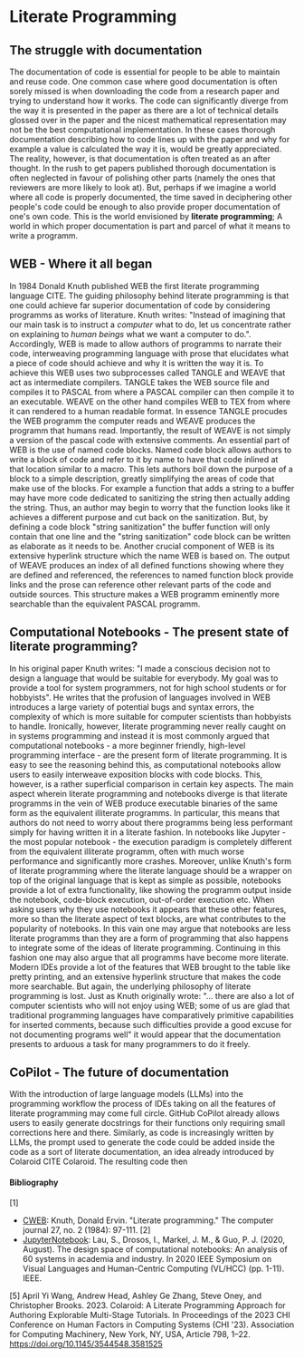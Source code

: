 # Literate Programming

## The struggle with documentation

The documentation of code is essential for people to be able to maintain and reuse code. One common case where good documentation is often sorely missed is when downloading the code from a research paper and trying to understand how it works. The code can significantly diverge from the way it is presented in the paper as there are a lot of technical details glossed over in the paper and the nicest mathematical representation may not be the best computational implementation. In these cases thorough documentation describing how to code lines up with the paper and why for example a value is calculated the way it is, would be greatly appreciated. 
The reality, however, is that documentation is often treated as an after thought. In the rush to get papers published thorough documentation is often neglected in favour of polishing other parts (namely the ones that reviewers are more likely to look at). But, perhaps if we imagine a world where all code is properly documented, the time saved in deciphering other people's code could be enough to also provide proper documentation of one's own code. This is the world envisioned by **literate programming**; A world in which proper documentation is part and parcel of what it means to write a programm.  

## WEB - Where it all began
In 1984 Donald Knuth published WEB the first literate programming language CITE. The guiding philosophy behind literate programming is that one could achieve far superior documentation of code by considering programms as works of literature. Knuth writes: "Instead of imagining that our main task is to instruct a *computer* what to do, let us concentrate rather on explaining to *human beings* what we want a computer to do.". Accordingly, WEB is made to allow authors of programms to narrate their code, interweaving programming language with prose that elucidates what a piece of code should achieve and why it is written the way it is. To achieve this WEB uses two subprocesses called TANGLE and WEAVE that act as intermediate compilers. TANGLE takes the WEB source file and compiles it to PASCAL from where a PASCAL compiler can then compile it to an executable. WEAVE on the other hand compiles WEB to TEX from where it can rendered to a human readable format. In essence TANGLE procudes the WEB programm the computer reads and WEAVE produces the programm that humans read. 
Importantly, the result of WEAVE is not simply a version of the pascal code with extensive comments. An essential part of WEB is the use of named code blocks. Named code block allows authors to write a block of code and refer to it by name to have that code inlined at that location similar to a macro. This lets authors boil down the purpose of a block to a simple description, greatly simplifying the areas of code that make use of the blocks.
For example a function that adds a string to a buffer may have more code dedicated to sanitizing the string then actually adding the string. Thus, an author may begin to worry that the function looks like it achieves a different purpose and cut back on the sanitization. But, by defining a code block "string sanitization" the buffer function will only contain that one line and the "string sanitization" code block can be written as elaborate as it needs to be. 
Another crucial component of WEB is its extensive hyperlink structure which the name WEB is based on. The output of WEAVE produces an index of all defined functions showing where they are defined and referenced, the references to named function block provide links and the prose can reference other relevant parts of the code and outside sources. This structure makes a WEB programm eminently more searchable than the equivalent PASCAL programm. 

## Computational Notebooks - The present state of literate programming?

In his original paper Knuth writes: "I made a conscious decision not to design a language that would be suitable for everybody. My goal was to provide a tool for system programmers, not for high school students or for hobbyists". He writes that the profusion of languages involved in WEB introduces a large variety of potential bugs and syntax errors, the complexity of which is more suitable for computer scientists than hobbyists to handle. Ironically, however, literate programming never really caught on in systems programming and instead it is most commonly argued that computational notebooks - a more beginner friendly, high-level programming interface - are the present form of literate programming. It is easy to see the reasoning behind this, as computational notebooks allow users to easily interweave exposition blocks with code blocks. This, however, is a rather superficial comparison in certain key aspects. 
The main aspect wherein literate programming and notebooks diverge is that literate programms in the vein of WEB produce executable binaries of the same form as the equivalent illiterate programms. In particular, this means that authors do not need to worry about there programms being less performant simply for having written it in a literate fashion. In notebooks like Jupyter - the most popular notebook - the execution paradigm is completely different from the equivalent illiterate programm, often with much worse performance and significantly more crashes. Moreover, unlike Knuth's form of literate programming where the literate language should be a wrapper on top of the original language that is kept as simple as possible, notebooks provide a lot of extra functionality, like showing the programm output inside the notebook, code-block execution, out-of-order execution etc. When asking users why they use notebooks it appears that these other features, more so than the literate aspect of text blocks, are what contributes to the popularity of notebooks. In this vain one may argue that notebooks are less literate programms than they are a form of programming that also happens to integrate some of the ideas of literate programming. 
Continuing in this fashion one may also argue that all programms have become more literate. Modern IDEs provide a lot of the features that WEB brought to the table like pretty printing, and an extensive hyperlink structure that makes the code more searchable. But again, the underlying philosophy of literate programming is lost. 
Just as Knuth originally wrote: "... there are also a lot of computer scientists who will not enjoy using WEB; some of us are glad that traditional programming languages have comparatively primitive capabilities for inserted comments, because such difficulties provide a good excuse for not documenting programs well" it would appear that the documentation presents to arduous a task for many programmers to do it freely.

## CoPilot - The future of documentation 

With the introduction of large language models (LLMs) into the programming workflow the process of IDEs taking on all the features of literate programming may come full circle. GitHub CoPilot already allows users to easily generate docstrings for their functions only requiring small corrections here and there. Similarly, as code is increasingly written by LLMs, the prompt used to generate the code could be added inside the code as a sort of literate documentation, an idea already introduced by Colaroid CITE Colaroid. The resulting code then 

#### Bibliography
[1]
* [CWEB](http://www.literateprogramming.com/cweb\_download.html): Knuth, Donald Ervin. "Literate programming." The computer journal 27, no. 2 (1984): 97-111.
[2]
* [JupyterNotebook](https://jupyter.org/): Lau, S., Drosos, I., Markel, J. M., & Guo, P. J. (2020, August). The design space of computational notebooks: An analysis of 60 systems in academia and industry. In 2020 IEEE Symposium on Visual Languages and Human-Centric Computing (VL/HCC) (pp. 1-11). IEEE.

[5] April Yi Wang, Andrew Head, Ashley Ge Zhang, Steve Oney, and Christopher Brooks. 2023. Colaroid: A Literate Programming Approach for Authoring Explorable Multi-Stage Tutorials. In Proceedings of the 2023 CHI Conference on Human Factors in Computing Systems (CHI '23). Association for Computing Machinery, New York, NY, USA, Article 798, 1–22. https://doi.org/10.1145/3544548.3581525
